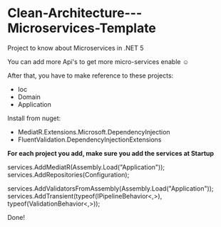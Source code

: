 # Clean-Architecture---Microservices-Template
Project to know about Microservices in .NET 5

You can add more Api's to get more micro-services enable ☺

After that, you have to make reference to these projects:

- Ioc
- Domain
- Application

Install from nuget:
- MediatR.Extensions.Microsoft.DependencyInjection
- FluentValidation.DependencyInjectionExtensions

**For each project you add, make sure you add the services at Startup**

services.AddMediatR(Assembly.Load("Application"));
services.AddRepositories(Configuration);

services.AddValidatorsFromAssembly(Assembly.Load("Application"));
services.AddTransient(typeof(IPipelineBehavior<,>), typeof(ValidationBehavior<,>));

Done!
